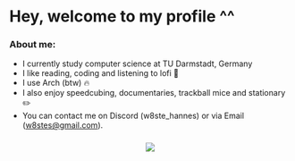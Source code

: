 # Hey, welcome to my profile ^^

### About me:
- I currently study computer science at TU Darmstadt, Germany
- I like reading, coding and listening to lofi 📒
- I use Arch (btw) 🔥
- I also enjoy speedcubing, documentaries, trackball mice and stationary ✏️
- You can contact me on Discord (w8ste_hannes) or via Email (w8stes@gmail.com).
  
<h3 align="center">
    
</h3>

<h3 align="center">
    <img src="https://leetcard.jacoblin.cool/w8st3?theme=nord"
</h3>
